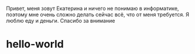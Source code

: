 Привет, меня зовут Екатерина и ничего не понимаю в информатике, поэтому мне очень сложно делать сейчас всё, что от меня требуется. Я люблю еду и деньги. Спасибо за внимание





# hello-world
